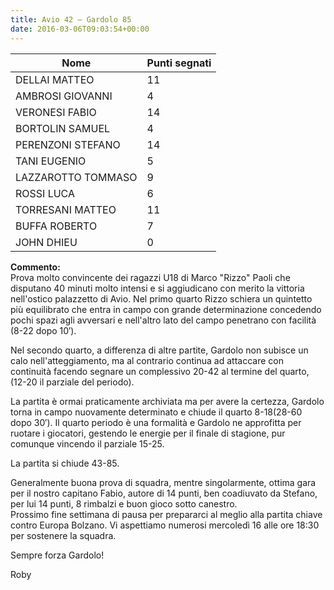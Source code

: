 ```yaml
---
title: Avio 42 – Gardolo 85
date: 2016-03-06T09:03:54+00:00
---
```

| **Nome** | **Punti segnati** |
| -------- | ----------------- |
| DELLAI MATTEO | 11 |
| AMBROSI GIOVANNI | 4 |
| VERONESI FABIO | 14 |
| BORTOLIN SAMUEL | 4 |
| PERENZONI STEFANO | 14 |
| TANI EUGENIO | 5 |
| LAZZAROTTO TOMMASO | 9 |
| ROSSI LUCA | 6 |
| TORRESANI MATTEO | 11 |
| BUFFA ROBERTO | 7 |
| JOHN DHIEU | 0 |

**Commento:**  
Prova molto convincente dei ragazzi U18 di Marco "Rizzo" Paoli che disputano 40 minuti molto intensi e si aggiudicano con merito la vittoria nell'ostico palazzetto di Avio. Nel primo quarto Rizzo schiera un quintetto più equilibrato che entra in campo con grande determinazione concedendo pochi spazi agli avversari e nell'altro lato del campo penetrano con facilità (8­-22 dopo 10′).

Nel secondo quarto, a differenza di altre partite, Gardolo non subisce un calo nell'atteggiamento, ma al contrario continua ad attaccare con continuità facendo segnare un complessivo 20-­42 al termine del quarto, (12­-20 il parziale del periodo).

La partita è ormai praticamente archiviata ma per avere la certezza, Gardolo torna in campo nuovamente determinato e chiude il quarto 8-­18(28­-60 dopo 30′). Il quarto periodo è una formalità e Gardolo ne approfitta per ruotare i giocatori, gestendo le energie per il finale di stagione, pur comunque vincendo il parziale 15-­25.

La partita si chiude 43­-85.

Generalmente buona prova di squadra, mentre singolarmente, ottima gara per il nostro capitano Fabio, autore di 14 punti, ben coadiuvato da Stefano, per lui 14 punti, 8 rimbalzi e buon gioco sotto canestro.  
Prossimo fine settimana di pausa per prepararci al meglio alla partita chiave contro Europa Bolzano. Vi aspettiamo numerosi mercoledì 16 alle ore 18:30 per sostenere la squadra.

Sempre forza Gardolo!

Roby